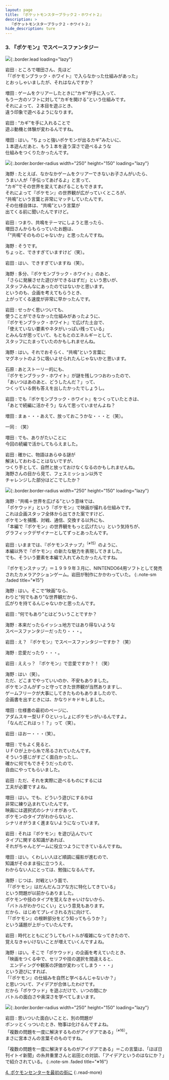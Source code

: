 ```yaml
---
layout: page
title: 『ポケットモンスターブラック２・ホワイト２』
description: >
  『ポケットモンスターブラック２・ホワイト２』
hide_description: ture
---
```


### 3. 『ポケモン』でスペースファンタジー

![](/interviews/jp/nds/irej/vol1/img/mainvisual3.jpg){:.border.lead loading="lazy"}

岩田
: ところで増田さん、先ほど<br>「『ポケモンブラック・ホワイト』で入らなかった仕組みがあった」<br>とおっしゃいましたが、それはなんですか？

増田
: ゲームをクリアーしたときに“カギ”が手に入って、<br>もう一方のソフトに対して“カギを開ける”という仕組みです。<br>それによって、２本目を遊ぶとき、<br>違う印象で遊べるようになります。

岩田
: “カギ”を手に入れることで<br>遊ぶ動機と体験が変わるんですね。

増田
: はい。“ちょっと強いポケモンが出るカギ”みたいに、<br>１本遊んだあと、もう１本を違う深さで遊べるような<br>仕組みをつくりたかったんです。

![](/interviews/jp/nds/irej/vol1/img/photo8.jpg){:.border.border-radius width="250" height="150" loading="lazy"}

海野
: たとえば、なかなかゲームをクリアーできないお子さんがいたら、<br>うまい人が「手伝ってあげるよ」と言って、<br>“カギ”でその世界を変えてあげることもできます。<br>それによって『ポケモン』の世界観が広がっていくところが、<br>“共鳴”という言葉と非常にマッチしていたんです。<br>その仕様自体は、“共鳴”という言葉が<br>出てくる前に聞いたんですけど。

岩田
: つまり、共鳴をテーマにしようと思ったら、<br>増田さんからもらっていたお題は、<br>「“共鳴”そのものじゃないか」と思ったんですね。

海野
: そうです。<br>ちょっと、できすぎていますけど（笑）。

岩田
: はい、できすぎていますね（笑）。

海野
: 多分、『ポケモンブラック・ホワイト』のあと、<br>「さらに発展させた遊びができるはずだ」という思いが、<br>スタッフみんなにあったのではないかと思います。<br>というのも、企画を考えてもらうとき、<br>上がってくる速度が非常に早かったんです。

岩田
: せっかく思いついても、<br>使うことができなかった仕組みがあったように、<br>『ポケモンブラック・ホワイト』で広げた土台で、<br>「使えていない要素やネタがいっぱい残っている」<br>とみんなが思っていて、もともとのエネルギーとして、<br>スタッフにたまっていたのかもしれませんね。

海野
: はい。それでおそらく、“共鳴”という言葉に<br>マグネットのように吸いよせられたんじゃないかと思います。

石原
: あとストーリー的にも、<br>『ポケモンブラック・ホワイト』が謎を残しつつおわったので、<br>「あいつはあのあと、どうしたんだ？」って、<br>つくっている側も答えを出したかったでしょうし。

岩田
: でも『ポケモンブラック・ホワイト』をつくっていたときは、<br>「あとで続編に活かそう」なんて思っていませんよね？

増田
: まぁ・・・あえて、放っておこうかな・・・と（笑）。

一同
: （笑）

増田
: でも、ありがたいことに<br>今回の続編で活かしてもらえました。

岩田
: 確かに、物語はあらゆる謎が<br>解決しておわることはないですが、<br>つくり手として、自然と放っておけなくなるのかもしれませんね。<br>海野さんの目から見て、フェスミッション以外で<br>チャレンジした部分はどこでしたか？

![](/interviews/jp/nds/irej/vol1/img/photo9.jpg){:.border.border-radius width="250" height="150" loading="lazy"}

海野
: “共鳴＋世界を広げる”という意味では、<br>「ポケウッド」という『ポケモン』で映画が撮れる仕組みです。<br>これは企画スタッフ全体から出てきた案ですけど、<br>ポケモンを捕獲、対戦、通信、交換する以外にも、<br>「本編で『ポケモン』の世界観をもっと広げたい」という気持ちが、<br>グラフィックデザイナーとしてずっとあったんです。

岩田
: いままでは、『ポケモンスナップ』<sup>（※15）</sup>のように、<br>本編以外で『ポケモン』の新たな魅力を表現してきました。<br>でも、そういう要素を本編で入れてみたかったんですね。


『ポケモンスナップ』＝１９９９年３月に、NINTENDO64用ソフトとして発売されたカメラアクションゲーム。岩田が制作にかかわっていた。
{:.note-sm .faded title="※15"}

海野
: はい。そこで“映画”なら、<br>わりと“何でもあり”な世界観だから、<br>広がりを持てるんじゃないかと思ったんです。

岩田
: “何でもあり”とはどういうことですか？

海野
: 本来だったらイッシュ地方ではあり得ないような<br>スペースファンタジーだったり・・・。

岩田
: え？ 『ポケモン』でスペースファンタジーですか？（笑）

海野
: 恋愛だったり・・・。

岩田
: ええっ？ 『ポケモン』で恋愛ですか？！（笑）

海野
: はい（笑）。<br>ただ、どこまでやっていいのか、不安もありました。<br>ポケモンさんがずっと守ってきた世界観が当然ありますし、<br>ゲームフリークが大事にしてきたものもありましたので、<br>企画書を出すときには、かなりドキドキしました。

増田
: 仕様書の最初のページに、<br>アダムスキー型ＵＦＯといっしょにポケモンがいるんですよ。<br>「なんだこれはっ！？」って（笑）。

岩田
: ほおー・・・（笑）。

増田
: でもよく見ると、<br>ＵＦＯが上から糸で吊るされていたんです。<br>そういう感じがすごく面白かったし、<br>確かに何でもできそうだったので、<br>自由にやってもらいました。

岩田
: ただ、それを実際に遊べるものにするには<br>工夫が必要ですよね。

増田
: はい。でも、どういう遊びにするかは<br>非常に練り込まれていたんです。<br>映画には選択式のシナリオがあって、<br>ポケモンのタイプがわからないと、<br>シナリオがうまく進まないようになっています。

岩田
: それは『ポケモン』を遊び込んでいて<br>タイプに関する知識があれば、<br>それがちゃんとゲームに役立つようにできているんですね。

増田
: はい。くわしい人ほど順調に撮影が進むので、<br>知識がそのまま役に立つうえ、<br>わからない人にとっては、勉強になるんです。

海野
: じつは、対戦という面で、<br>「『ポケモン』はだんだんコアな方に特化してきている」<br>という問題が以前からありました。<br>ポケモンや技のタイプを覚えなきゃいけないから、<br>「バトルがわかりにくい」という意見もあります。<br>だから、はじめてプレイされる方に向けて、<br>「『ポケモン』の根幹部分をどう知ってもらうか？」<br>という議題が上がっていたんです。

岩田
: 時代とともにどうしてもバトルが複雑になってきたので、<br>覚えなきゃいけないことが増えていくんですよね。

海野
: はい。そこで「ポケウッド」の企画を考えていたとき、<br>「映画をつくる中で、セリフや技の選択を間違えると、<br>　エンディングや観客の評価が変わってしまう・・・」<br>という遊びにすれば、<br>「『ポケモン』の仕組みを自然と学べるんじゃないか？」<br>と思いついて、アイデアが合体したわけです。<br>だから「ポケウッド」を遊ぶだけで、いつの間にか<br>バトルの面白さや奥深さを学べてしまいます。

![](/interviews/jp/nds/irej/vol1/img/photo10.jpg){:.border.border-radius width="250" height="150" loading="lazy"}

岩田
: 思いついた面白いことと、別の問題が<br>ポンッとくっついたとき、物事は化けるんですよね。<br>「複数の問題を一度に解決するものがアイデアである」<sup>（※16）</sup>。<br>まさに宮本さんの言葉そのものですね。


「複数の問題を一度に解決するものがアイデアである」＝この言葉は、「ほぼ日刊イトイ新聞」の糸井重里さんと岩田との対談、「アイデアというのはなにか？」で紹介されている。
{:.note-sm .faded title="※16"}


[4. ポケモンセンターを最初の街に](4.md)
{:.read-more}


